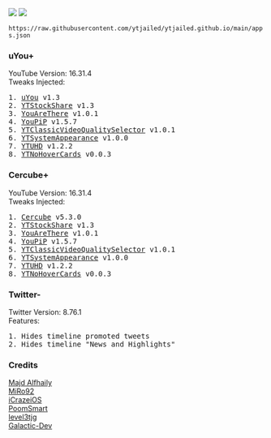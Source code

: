 <a href="altstore://source?URL=https://raw.githubusercontent.com/ytjailed/ytjailed.github.io/main/apps.json"><img src="https://img.shields.io/badge/AltStore-Add%20This%20Source-brightgreen?style=for-the-badge"></a>
<a href="https://altsource.by.lao.sb/browse/?source=https%3A%2F%2Fraw.githubusercontent.com%2Fytjailed%2Fytjailed.github.io%2Fmain%2Fapps.json"><img src="https://img.shields.io/badge/AltStore-Browse-blue?style=for-the-badge"></a>

`https://raw.githubusercontent.com/ytjailed/ytjailed.github.io/main/apps.json`

### uYou+
YouTube Version: 16.31.4<br/>
Tweaks Injected:
<pre>
1. <a href="https://miro92.com/repo/depictions/?p=com.miro.uyou" title="MiRo92's Repo">uYou</a> v1.3
2. <a href="https://github.com/iCrazeiOS/YTStockShare" title="iCrazeiOS' GitHub">YTStockShare</a> v1.3
3. <a href="https://github.com/PoomSmart/YouAreThere" title="PoomSmart's GitHub">YouAreThere</a> v1.0.1
4. <a href="https://github.com/PoomSmart/YouPiP" title="PoomSmart's GitHub">YouPiP</a> v1.5.7
5. <a href="https://github.com/PoomSmart/YTClassicVideoQualitySelector" title="PoomSmart's GitHub">YTClassicVideoQualitySelector</a> v1.0.1
6. <a href="https://poomsmart.github.io/repo/depictions/ytsystemappearance.htmlYTSystemAppearance" title="PoomSmart's Repo">YTSystemAppearance</a> v1.0.0
7. <a href="https://github.com/PoomSmart/YTUHD" title="PoomSmart's GitHub">YTUHD</a> v1.2.2
8. <a href="https://github.com/level3tjg/YTNoHoverCards" title="level3tjg's GitHub">YTNoHoverCards</a> v0.0.3
</pre>

### Cercube+
YouTube Version: 16.31.4<br/>
Tweaks Injected:
<pre>
1. <a href="https://apt.alfhaily.me/depictions/FDXO5R" title="Majd's Repo">Cercube</a> v5.3.0
2. <a href="https://github.com/iCrazeiOS/YTStockShare" title="iCrazeiOS' GitHub">YTStockShare</a> v1.3
3. <a href="https://github.com/PoomSmart/YouAreThere" title="PoomSmart's GitHub">YouAreThere</a> v1.0.1
4. <a href="https://github.com/PoomSmart/YouPiP" title="PoomSmart's GitHub">YouPiP</a> v1.5.7
5. <a href="https://github.com/PoomSmart/YTClassicVideoQualitySelector" title="PoomSmart's GitHub">YTClassicVideoQualitySelector</a> v1.0.1
6. <a href="https://poomsmart.github.io/repo/depictions/ytsystemappearance.htmlYTSystemAppearance" title="PoomSmart's Repo">YTSystemAppearance</a> v1.0.0
7. <a href="https://github.com/PoomSmart/YTUHD" title="PoomSmart's GitHub">YTUHD</a> v1.2.2
8. <a href="https://github.com/level3tjg/YTNoHoverCards" title="level3tjg's GitHub">YTNoHoverCards</a> v0.0.3
</pre>

### Twitter-
Twitter Version: 8.76.1<br/>
Features:
<pre>
1. Hides timeline promoted tweets
2. Hides timeline "News and Highlights"
</pre>

### Credits
[Majd Alfhaily](https://github.com/majd)<br/>
[MiRo92](https://github.com/MiRO92)<br/>
[iCrazeiOS](https://github.com/iCrazeiOS)<br/>
[PoomSmart](https://github.com/PoomSmart)<br/>
[level3tjg](https://github.com/level3tjg)<br/>
[Galactic-Dev](https://github.com/Galactic-Dev)
